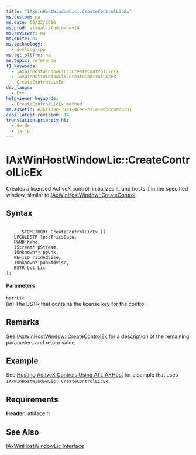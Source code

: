 ```yaml
---
title: "IAxWinHostWindowLic::CreateControlLicEx"
ms.custom: na
ms.date: 09/22/2016
ms.prod: visual-studio-dev14
ms.reviewer: na
ms.suite: na
ms.technology: 
  - devlang-cpp
ms.tgt_pltfrm: na
ms.topic: reference
f1_keywords: 
  - IAxWinHostWindowLic::CreateControlLicEx
  - IAxWinHostWindowLic.CreateControlLicEx
  - CreateControlLicEx
dev_langs: 
  - C++
helpviewer_keywords: 
  - CreateControlLicEx method
ms.assetid: e26f139e-3121-4c9c-b714-80bcc4ad8331
caps.latest.revision: 14
translation.priority.ht: 
  - de-de
  - ja-jp
---
```

# IAxWinHostWindowLic::CreateControlLicEx
Creates a licensed ActiveX control, initializes it, and hosts it in the specified window, similar to [IAxWinHostWindow::CreateControl](../vs140/iaxwinhostwindow--createcontrol.md).  
  
## Syntax  
  
```  
  
      STDMETHOD( CreateControlLicEx )(  
   LPCOLESTR lpszTricsData,  
   HWND hWnd,  
   IStream* pStream,  
   IUnknown** ppUnk,  
   REFIID riidAdvise,  
   IUnknown* punkAdvise,   
   BSTR bstrLic  
);  
```  
  
#### Parameters  
 `bstrLic`  
 [in] The BSTR that contains the license key for the control.  
  
## Remarks  
 See [IAxWinHostWindow::CreateControlEx](../vs140/iaxwinhostwindow--createcontrolex.md) for a description of the remaining parameters and return value.  
  
## Example  
 See [Hosting ActiveX Controls Using ATL AXHost](../vs140/hosting-activex-controls-using-atl-axhost.md) for a sample that uses `IAxWinHostWindowLic::CreateControlLicEx`.  
  
## Requirements  
 **Header:** atliface.h  
  
## See Also  
 [IAxWinHostWindowLic Interface](../vs140/iaxwinhostwindowlic-interface.md)